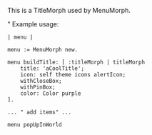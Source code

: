 This is a TitleMorph used by MenuMorph."	Example usage:	| menu |		menu := MenuMorph new.	menu buildTitle: [ :titleMorph | titleMorph		title: 'aCoolTitle';		icon: self theme icons alertIcon;		withCloseBox;		withPinBox;		color: Color purple			].	... " add items" ...		menu popUpInWorld